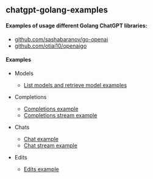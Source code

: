 ## chatgpt-golang-examples

#### Examples of usage different Golang ChatGPT libraries:
- [github.com/sashabaranov/go-openai](github.com/sashabaranov/go-openai)
- [github.com/otiai10/openaigo](github.com/sashabaranov/go-openai)

#### Examples
- Models
  - [List models and retrieve model examples](https://github.com/emikhalev/chatgpt-golang-examplesblob/main/models/main.go)
- Completions
  - [Completions example](https://github.com/emikhalev/chatgpt-golang-examplesblob/main/completions/main.go)
  - [Completions stream example](https://github.com/emikhalev/chatgpt-golang-examplesblob/main/completions_stream/main.go)
    
- Chats
  - [Chat example](https://github.com/emikhalev/chatgpt-golang-examplesblob/main/chat/main.go)
  - [Chat stream example](https://github.com/emikhalev/chatgpt-golang-examplesblob/chat/main.go)
- Edits
  - [Edits example](https://github.com/emikhalev/chatgpt-golang-examplesblob/main/edit/main.go)
